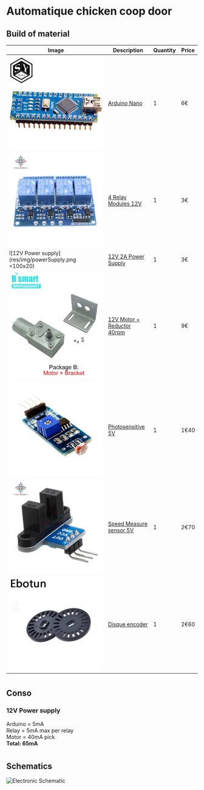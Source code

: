 # Automatique chicken coop door

## Build of material

|Image|Description|Quantity|Price
|---|---|---|---|
|![Arduino Nano](res/img/arduinoNano.webp)|[Arduino Nano](https://www.aliexpress.com/item/4000430870768.html)|1|6€|
|![4 Relay 12V](res/img/relay.webp)|[4 Relay Modules 12V](https://www.aliexpress.com/item/32962362750.html)|1|3€|
|![12V Power supply](res/img/powerSupply.png =100x20)|[12V 2A Power Supply](https://www.aliexpress.com/item/4001159381316.html)|1|3€|
|![Motor and reductor](res/img/motor.png)|[12V Motor + Reductor 40rpm](https://www.aliexpress.com/item/32888516547.html)|1|9€|
|![Photosensitive](res/img/photosensitive.webp)|[Photosensitive 5V](https://www.aliexpress.com/item/1215447668.html)|1|1€40|
|![Speed Sensor](res/img/speedSensor.webp)|[Speed Measure sensor 5V](https://www.aliexpress.com/item/1005001653555599.html)|1|2€70|
|![Disque encoder](res/img/encoder.webp)|[Disque encoder](https://www.aliexpress.com/item/1005001954155530.html)|1|2€60|


#
## Conso
### 12V Power supply
Arduino = 5mA <br>
Relay = 5mA max per relay <br>
Motor = 40mA pick <br>
**Total: 65mA**
#
## Schematics
![Electronic Schematic](res/img/circuit.svg)
